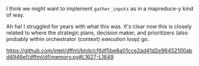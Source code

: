 I think we might want to implement `gather_inputs` as in a mapreduce-y kind of way.

Ah ha! I struggled for years with what this was. It's clear now this is closely related to where the strategic plans, decision maker, and prioritizers (also probably within orchestrator (context) execution loop) go.

https://github.com/intel/dffml/blob/cf6df5be8a01cce2ad41d2e96452100abd4946ef/dffml/df/memory.py#L1627-L1649